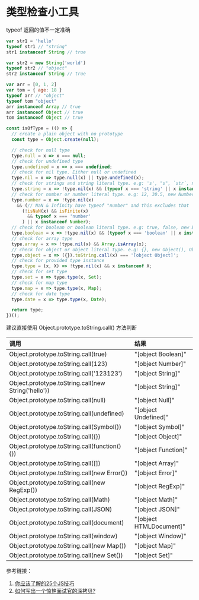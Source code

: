 # 类型检查小工具

typeof 返回的值不一定准确
```js
var str1 = 'hello'
typeof str1 // "string"
str1 instanceof String // true

var str2 = new String('world')
typeof str2 // "object"
str2 instanceof String // true

var arr = [0, 1, 2]
var tom = { age: 18 }
typeof arr // "object"
typeof tom "object"
arr instanceof Array // true
arr instanceof Object // true
tom instanceof Object // true
```

```js
const isOfType = (() => {
  // create a plain object with no prototype
  const type = Object.create(null);

  // check for null type
  type.null = x => x === null;
  // check for undefined type
  type.undefined = x => x === undefined;
  // check for nil type. Either null or undefined
  type.nil = x => type.null(x) || type.undefined(x);
  // check for strings and string literal type. e.g: 's', "s", `str`, new String()
  type.string = x => !type.nil(x) && (typeof x === 'string' || x instanceof String);
  // check for number or number literal type. e.g: 12, 30.5, new Number()
  type.number = x => !type.nil(x)
    && (// NaN & Infinity have typeof "number" and this excludes that
      (!isNaN(x) && isFinite(x)
        && typeof x === 'number'
      ) || x instanceof Number);
  // check for boolean or boolean literal type. e.g: true, false, new Boolean()
  type.boolean = x => !type.nil(x) && (typeof x === 'boolean' || x instanceof Boolean);
  // check for array type
  type.array = x => !type.nil(x) && Array.isArray(x);
  // check for object or object literal type. e.g: {}, new Object(), Object.create(null)
  type.object = x => ({}).toString.call(x) === '[object Object]';
  // check for provided type instance
  type.type = (x, X) => !type.nil(x) && x instanceof X;
  // check for set type
  type.set = x => type.type(x, Set);
  // check for map type
  type.map = x => type.type(x, Map);
  // check for date type
  type.date = x => type.type(x, Date);

  return type;
})();
```

建议直接使用 Object.prototype.toString.call() 方法判断

|调用|结果|
|:---|:---|
|Object.prototype.toString.call(true)|"[object Boolean]"|
|Object.prototype.toString.call(123)|"[object Number]"|
|Object.prototype.toString.call('123123')|"[object String]"|
|Object.prototype.toString.call(new String('hello'))|"[object String]"|
|Object.prototype.toString.call(null)|"[object Null]"|
|Object.prototype.toString.call(undefined)|"[object Undefined]"|
|Object.prototype.toString.call(Symbol())|"[object Symbol]"|
|Object.prototype.toString.call({})|"[object Object]"|
|Object.prototype.toString.call(function() {})|"[object Function]"|
|Object.prototype.toString.call([])|"[object Array]"|
|Object.prototype.toString.call(new Error())|"[object Error]"|
|Object.prototype.toString.call(new RegExp())|"[object RegExp]"|
|Object.prototype.toString.call(Math)|"[object Math]"|
|Object.prototype.toString.call(JSON)|"[object JSON]"|
|Object.prototype.toString.call(document)|"[object HTMLDocument]"|
|Object.prototype.toString.call(window)|"[object Window]"|
|Object.prototype.toString.call(new Map())|"[object Map]"|
|Object.prototype.toString.call(new Set())|"[object Set]"|


参考链接：
1. [你应该了解的25个JS技巧](https://mp.weixin.qq.com/s/IFmzGyz3MWOYj80qrq1Uig)
1. [如何写出一个惊艳面试官的深拷贝?](https://zhuanlan.zhihu.com/p/83412609)
